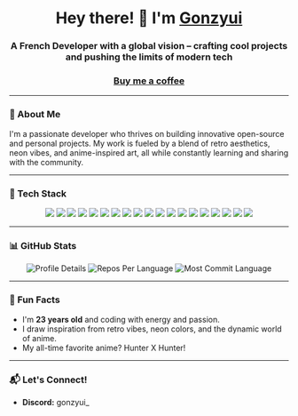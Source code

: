 <h1 align="center">Hey there! 👋 I'm <a href="https://gonzyuidev.xyz">Gonzyui</a></h1>
<h3 align="center">A French Developer with a global vision – crafting cool projects and pushing the limits of modern tech</h3>
<h3 align="center"><a href="https://ko-fi.com/gonzyui">Buy me a coffee</a></h3>

---

### 📝 About Me
I'm a passionate developer who thrives on building innovative open-source and personal projects. My work is fueled by a blend of retro aesthetics, neon vibes, and anime-inspired art, all while constantly learning and sharing with the community.

---

### 🚀 Tech Stack
<p align="center">
  <img src="https://img.shields.io/badge/JavaScript-F7DF1E?style=for-the-badge&logo=javascript&logoColor=black" />
  <img src="https://img.shields.io/badge/TypeScript-007ACC?style=for-the-badge&logo=typescript&logoColor=white" />
  <img src="https://img.shields.io/badge/Python-3776AB?style=for-the-badge&logo=python&logoColor=white" />
  <img src="https://img.shields.io/badge/Redis-DC382D?style=for-the-badge&logo=redis&logoColor=white" />
  <img src="https://img.shields.io/badge/WebStorm-000?style=for-the-badge&logo=webstorm&logoColor=white" />
  <img src="https://img.shields.io/badge/Postman-FF6C37?style=for-the-badge&logo=postman&logoColor=white" />
  <img src="https://img.shields.io/badge/MongoDB-47A248?style=for-the-badge&logo=mongodb&logoColor=white" />
  <img src="https://img.shields.io/badge/Prisma-2D3748?style=for-the-badge&logo=prisma&logoColor=white" />
  <img src="https://img.shields.io/badge/PostgreSQL-336791?style=for-the-badge&logo=postgresql&logoColor=white" />
  <img src="https://img.shields.io/badge/Debian-A80030?style=for-the-badge&logo=debian&logoColor=white" />
  <img src="https://img.shields.io/badge/Ubuntu-E95420?style=for-the-badge&logo=ubuntu&logoColor=white" />
  <img src="https://img.shields.io/badge/Vite-646CFF?style=for-the-badge&logo=vite&logoColor=white" />
  <img src="https://img.shields.io/badge/React-61DAFB?style=for-the-badge&logo=react&logoColor=black" />
  <img src="https://img.shields.io/badge/Next.js-000?style=for-the-badge&logo=next.js&logoColor=white" />
  <img src="https://img.shields.io/badge/Docker-2496ED?style=for-the-badge&logo=docker&logoColor=white" />
  <img src="https://img.shields.io/badge/Node.js-339933?style=for-the-badge&logo=node.js&logoColor=white" />
  <img src="https://img.shields.io/badge/Fastify-000?style=for-the-badge&logo=fastify&logoColor=white" />
  <img src="https://img.shields.io/badge/Tailwind_CSS-38B2AC?style=for-the-badge&logo=tailwind-css&logoColor=white" />
  <img src="https://img.shields.io/badge/SCSS-CC6699?style=for-the-badge&logo=sass&logoColor=white" />
</p>

---

### 📊 GitHub Stats
<p align="center">
  <img src="https://github-profile-summary-cards.vercel.app/api/cards/profile-details?username=gonzyui&theme=radical" alt="Profile Details" />
  <img src="https://github-profile-summary-cards.vercel.app/api/cards/repos-per-language?username=gonzyui&theme=radical" alt="Repos Per Language" />
  <img src="https://github-profile-summary-cards.vercel.app/api/cards/most-commit-language?username=gonzyui&theme=radical" alt="Most Commit Language" />
</p>

---

### 🌟 Fun Facts
- I'm **23 years old** and coding with energy and passion.
- I draw inspiration from retro vibes, neon colors, and the dynamic world of anime.
- My all-time favorite anime? Hunter X Hunter!

---

### 📬 Let's Connect!
- **Discord:** gonzyui_
